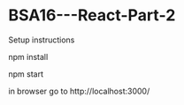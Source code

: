 # BSA16---React-Part-2

Setup instructions

 npm install
 
 npm start
 
 in browser go to http://localhost:3000/

